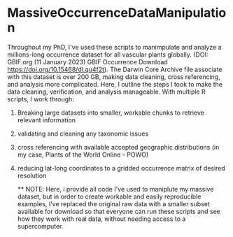 # MassiveOccurrenceDataManipulation
Throughout my PhD, I've used these scripts to manimpulate and analyze a millions-long occurrence dataset for all vascular plants globally. (DOI: GBIF.org (11 January 2023) GBIF Occurrence Download https://doi.org/10.15468/dl.qu4f2t). The Darwin Core Archive file associate with this dataset is over 200 GB, making data cleaning, cross referencing, and analysis more complicated. Here, I outline the steps I took to make the data cleaning, verification, and analysis manageable. With multiple R scripts, I work through: 
1) Breaking large datasets into smaller, workable chunks to retrieve relevant information
2) validating and cleaning any taxonomic issues
3) cross referencing with available accepted geographic distributions (in my case, Plants of the World Online - POWO)
4) reducing lat-long coordinates to a gridded occurrence matrix of desired resolution

   ** NOTE: Here, i provide all code I've used to maniplute my massive dataset, but in order to create workable and easily reproducible examples, I've replaced the original raw data with a smaller subset available for download so that everyone can run these scripts and see how they work with real data, without needing access to a supercomputer. 
